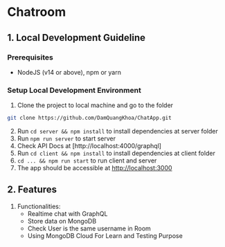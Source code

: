 # Chatroom

## 1. Local Development Guideline

### Prerequisites

- NodeJS (v14 or above), npm or yarn

### Setup Local Development Environment

1. Clone the project to local machine and go to the folder

```bash
git clone https://github.com/DamQuangKhoa/ChatApp.git
```
2. Run `cd server && npm install` to install dependencies at server folder
3. Run `npm run server` to start server
4. Check API Docs at [http://localhost:4000/graphql]
5. Run `cd client && npm install` to install dependencies at client folder
6. `cd ... && npm run start` to run client and server
7. The app should be accessible at [http://localhost:3000](http://localhost:3000)

## 2. Features

1. Functionalities:
   - Realtime chat with GraphQL
   - Store data on MongoDB
   - Check User is the same username in Room
   - Using MongoDB Cloud For Learn and Testing Purpose
   

